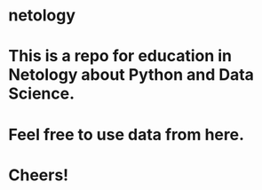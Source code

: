 # netology
# This is a repo for education in Netology about Python and Data Science.
# Feel free to use data from here.
# Cheers!
